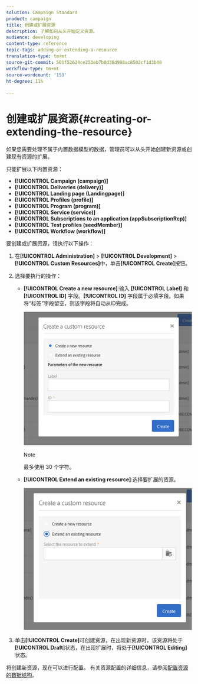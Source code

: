 ```yaml
---
solution: Campaign Standard
product: campaign
title: 创建或扩展资源
description: 了解如何从头开始定义资源。
audience: developing
content-type: reference
topic-tags: adding-or-extending-a-resource
translation-type: tm+mt
source-git-commit: 501f52624ce253eb7b0d36d908ac8502cf1d3b48
workflow-type: tm+mt
source-wordcount: '153'
ht-degree: 11%

---
```



# 创建或扩展资源{#creating-or-extending-the-resource}

如果您需要处理不属于内置数据模型的数据，管理员可以从头开始创建新资源或创建现有资源的扩展。

只能扩展以下内置资源：

* **[!UICONTROL Campaign (campaign)]**
* **[!UICONTROL Deliveries (delivery)]**
* **[!UICONTROL Landing page (Landingpage)]**
* **[!UICONTROL Profiles (profile)]**
* **[!UICONTROL Program (program)]**
* **[!UICONTROL Service (service)]**
* **[!UICONTROL Subscriptions to an application (appSubscriptionRcp)]**
* **[!UICONTROL Test profiles (seedMember)]**
* **[!UICONTROL Workflow (workflow)]**

要创建或扩展资源，请执行以下操作：

1. 在&#x200B;**[!UICONTROL Administration]** > **[!UICONTROL Development]** > **[!UICONTROL Custom Resources]**&#x200B;中，单击&#x200B;**[!UICONTROL Create]**&#x200B;按钮。
1. 选择要执行的操作：

   * **[!UICONTROL Create a new resource]**:输入 **[!UICONTROL Label]** 和 **[!UICONTROL ID]** 字段。**[!UICONTROL ID]** 字段属于必填字段。如果将“标签”字段留空，则该字段将自动从ID完成。

      ![](assets/schema_extension_2.png)

      >[!NOTE]
      >
      >最多使用 30 个字符。

   * **[!UICONTROL Extend an existing resource]**:选择要扩展的资源。

      ![](assets/schema_extension_10.png)

1. 单击&#x200B;**[!UICONTROL Create]**&#x200B;可创建资源，在出现新资源时，该资源将处于&#x200B;**[!UICONTROL Draft]**&#x200B;状态，在出现扩展时，将处于&#x200B;**[!UICONTROL Editing]**&#x200B;状态。

将创建新资源，现在可以进行配置。 有关资源配置的详细信息，请参阅[配置资源的数据结构](../../developing/using/configuring-the-resource-s-data-structure.md)。
